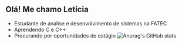## Olá! Me chamo Letícia

- Estudante de analise e desenvolvimento de sistemas na FATEC
- Aprendendo C e C++
- Procurando por oportunidades de estágio
![Anurag's GitHub stats](https://github-readme-stats.vercel.app/api?username=LeticiaPires&show_icons=true)
